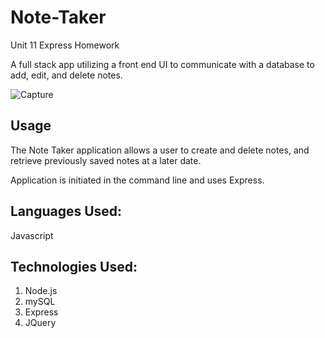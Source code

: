 # Note-Taker
Unit 11 Express Homework

A full stack app utilizing a front end UI to communicate with a database to add, edit, and delete notes.

![Capture](https://user-images.githubusercontent.com/56567819/72958654-7c0a4980-3d6d-11ea-9fb9-165dbae85869.PNG)

## Usage
The Note Taker application allows a user to create and delete notes, and retrieve previously saved notes at a later date.

Application is initiated in the command line and uses Express.

## Languages Used:
Javascript

## Technologies Used:
1. Node.js
2. mySQL
3. Express
4. JQuery